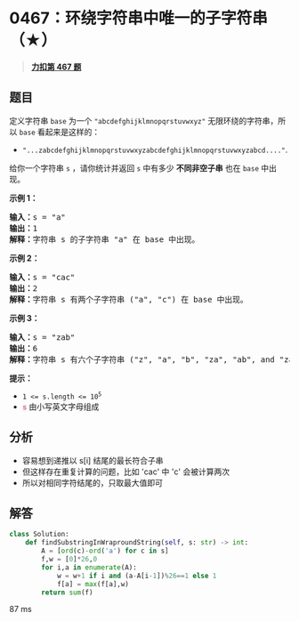 # 0467：环绕字符串中唯一的子字符串（★）


> <u>**[力扣第 467 题](https://leetcode.cn/problems/unique-substrings-in-wraparound-string/)**</u>

## 题目

<p>定义字符串 <code>base</code> 为一个 <code>"abcdefghijklmnopqrstuvwxyz"</code> 无限环绕的字符串，所以 <code>base</code> 看起来是这样的：</p>

<ul>
<li><code>"...zabcdefghijklmnopqrstuvwxyzabcdefghijklmnopqrstuvwxyzabcd...."</code>.</li>
</ul>

<p>给你一个字符串 <code>s</code> ，请你统计并返回 <code>s</code> 中有多少 <strong>不同</strong><strong>非空子串</strong> 也在 <code>base</code> 中出现。</p>



<p><strong>示例 1：</strong></p>

<pre>
<strong>输入：</strong>s = "a"
<strong>输出：</strong>1
<strong>解释：</strong>字符串 s 的子字符串 "a" 在 base 中出现。
</pre>

<p><strong>示例 2：</strong></p>

<pre>
<strong>输入：</strong>s = "cac"
<strong>输出：</strong>2
<strong>解释：</strong>字符串 s 有两个子字符串 ("a", "c") 在 base 中出现。
</pre>

<p><strong>示例 3：</strong></p>

<pre>
<strong>输入：</strong>s = "zab"
<strong>输出：</strong>6
<strong>解释：</strong>字符串 s 有六个子字符串 ("z", "a", "b", "za", "ab", and "zab") 在 base 中出现。
</pre>



<p><strong>提示：</strong></p>

<ul>
<li><code>1 &lt;= s.length &lt;= 10<sup>5</sup></code></li>
<li><font color="#c7254e" face="Menlo, Monaco, Consolas, Courier New, monospace"><span style="font-size: 12.6px; background-color: rgb(249, 242, 244);">s</span></font> 由小写英文字母组成</li>
</ul>


## 分析

- 容易想到递推以 s[i] 结尾的最长符合子串
- 但这样存在重复计算的问题，比如 'cac' 中 'c' 会被计算两次
- 所以对相同字符结尾的，只取最大值即可
## 解答

```python
class Solution:
    def findSubstringInWraproundString(self, s: str) -> int:
        A = [ord(c)-ord('a') for c in s]
        f,w = [0]*26,0
        for i,a in enumerate(A):
            w = w+1 if i and (a-A[i-1])%26==1 else 1
            f[a] = max(f[a],w)
        return sum(f)
```
87 ms


